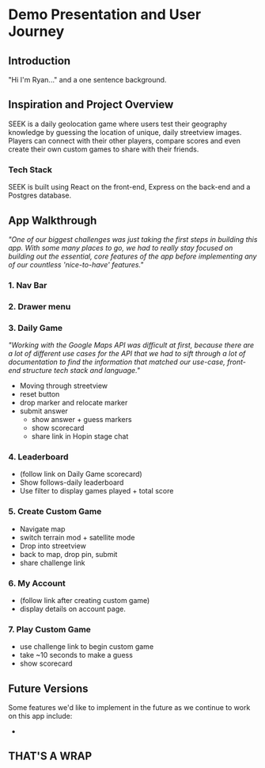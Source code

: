# Demo Presentation and User Journey

## Introduction
"Hi I'm Ryan..." and a one sentence background.

## Inspiration and Project Overview
SEEK is a daily geolocation game where users test their geography knowledge by guessing the location of unique, daily streetview images. Players can connect with their other players, compare scores and even create their own custom games to share with their friends.

### Tech Stack
SEEK is built using React on the front-end, Express on the back-end and a Postgres database.

## App Walkthrough

*"One of our biggest challenges was just taking the first steps in building this app. With some many places to go, we had to really stay focused on building out the essential, core features of the app before implementing any of our countless 'nice-to-have' features."*
### 1. Nav Bar
### 2. Drawer menu
### 3. Daily Game
*"Working with the Google Maps API was difficult at first, because there are a lot of different use cases for the API that we had to sift through a lot of documentation to find the information that matched our use-case, front-end structure tech stack and language."*
  - Moving through streetview
  - reset button
  - drop marker and relocate marker
  - submit answer
    - show answer + guess markers
    - show scorecard
    - share link in Hopin stage chat
### 4. Leaderboard 
  - (follow link on Daily Game scorecard)
  - Show follows-daily leaderboard
  - Use filter to display games played + total score
### 5. Create Custom Game
  - Navigate map
  - switch terrain mod + satellite mode
  - Drop into streetview
  - back to map, drop pin, submit
  - share challenge link
### 6. My Account
  - (follow link after creating custom game)
  - display details on account page.
### 7. Play Custom Game
  - use challenge link to begin custom game
  - take ~10 seconds to make a guess
  - show scorecard

## Future Versions

Some features we'd like to implement in the future as we continue to work on this app include:

- 

## THAT'S A WRAP